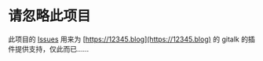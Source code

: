 # 请忽略此项目

此项目的 [Issues](https://github.com/12345blog/gitalk/issues) 用来为 [https://12345.blog](https://12345.blog) 的 gitalk 的插件提供支持，仅此而已……
